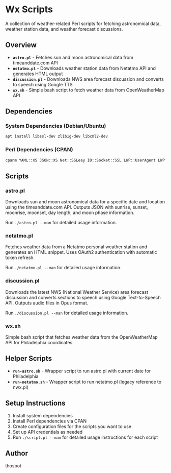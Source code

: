 # Wx Scripts

A collection of weather-related Perl scripts for fetching astronomical data, weather station data, and weather forecast discussions.

## Overview

- **`astro.pl`** - Fetches sun and moon astronomical data from timeanddate.com API
- **`netatmo.pl`** - Downloads weather station data from Netatmo API and generates HTML output
- **`discussion.pl`** - Downloads NWS area forecast discussion and converts to speech using Google TTS
- **`wx.sh`** - Simple bash script to fetch weather data from OpenWeatherMap API

## Dependencies

### System Dependencies (Debian/Ubuntu)

```bash
apt install libssl-dev zlib1g-dev libxml2-dev
```

### Perl Dependencies (CPAN)

```bash
cpanm YAML::XS JSON::XS Net::SSLeay IO::Socket::SSL LWP::UserAgent LWP::Protocol::https URI Text::Caml File::XDG XML::LibXML MIME::Base64 Digest::HMAC_SHA1
```

## Scripts

### astro.pl

Downloads sun and moon astronomical data for a specific date and location using the timeanddate.com API. Outputs JSON with sunrise, sunset, moonrise, moonset, day length, and moon phase information.

Run `./astro.pl --man` for detailed usage information.

### netatmo.pl

Fetches weather data from a Netatmo personal weather station and generates an HTML snippet. Uses OAuth2 authentication with automatic token refresh.

Run `./netatmo.pl --man` for detailed usage information.

### discussion.pl

Downloads the latest NWS (National Weather Service) area forecast discussion and converts sections to speech using Google Text-to-Speech API. Outputs audio files in Opus format.

Run `./discussion.pl --man` for detailed usage information.

### wx.sh

Simple bash script that fetches weather data from the OpenWeatherMap API for Philadelphia coordinates.

## Helper Scripts

- **`run-astro.sh`** - Wrapper script to run astro.pl with current date for Philadelphia
- **`run-netatmo.sh`** - Wrapper script to run netatmo.pl (legacy reference to nwx.pl)

## Setup Instructions

1. Install system dependencies
2. Install Perl dependencies via CPAN
3. Create configuration files for the scripts you want to use
4. Set up API credentials as needed
5. Run `./script.pl --man` for detailed usage instructions for each script

## Author

thosbot
